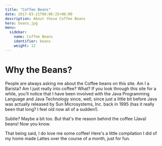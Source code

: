 ```yaml
---
title: "Coffee Beans"
date: 2017-03-21T08:06:25+06:00
description: About those Coffee Beans
hero: beans.jpg
menu:
  sidebar:
    name: Coffee Beans
    identifier: beans
    weight: 12
---
```


# Why the Beans?

People are always asking me about the Coffee beans on this site. Am I a Barista? Am I just really into coffee? What? If you look through this site for a while, you'll notice that I have been involved with the Java Programming Language and Java Technology since, well, since just a little bit before Java was actually released by Sun Microsystems, Inc. back in 1995 (has it really been that long? I feel old now all of a sudden!).

Subtle? Maybe a bit too. But that's the reason behind the coffee (Java) beans! Now you know.

That being said, I do love me some coffee! Here's a little compilation I did of my home made Lattes over the course of a month, just for fun.

